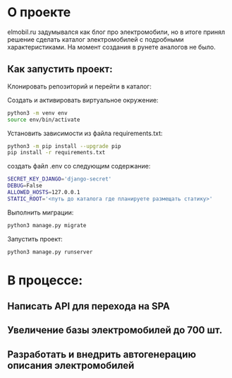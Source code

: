 # О проекте

elmobil.ru задумывался как блог про электромобили, 
но в итоге принял решение сделать каталог электромобилей
с подробными характеристиками. На момент создания в рунете 
аналогов не было.

## Как запустить проект:
Клонировать репозиторий и перейти в каталог:

Cоздать и активировать виртуальное окружение:

```bash
python3 -m venv env
source env/bin/activate
```
Установить зависимости из файла requirements.txt:
```bash
python3 -m pip install --upgrade pip
pip install -r requirements.txt
```

создать файл .env  со следующим содержание:
```bash
SECRET_KEY_DJANGO='django-secret'
DEBUG=False
ALLOWED_HOSTS=127.0.0.1
STATIC_ROOT='<путь до каталога где планируете размещать статику>'
```

Выполнить миграции:
```bash
python3 manage.py migrate
```
Запустить проект:
```bash
python3 manage.py runserver
```

# В процессе:

## Написать API для перехода на SPA

## Увеличение базы электромобилей до 700 шт.

## Разработать и внедрить автогенерацию описания электромобилей
